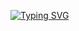 [![Typing SVG](https://readme-typing-svg.demolab.com?font=Tourney&size=30&pause=1000&color=ED15F7&vCenter=true&width=435&lines=Welcome+to+kdk7271's+Github)](https://git.io/typing-svg)
